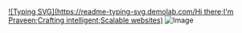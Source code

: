 [![Typing SVG](https://readme-typing-svg.demolab.com/Hi there;I'm Praveen;Crafting intelligent;Scalable websites)](https://git.io/typing-svg)
![Image](https://github.com/user-attachments/assets/9f08d59c-a53d-4079-8500-09a21755909f)
<!--
**praveens649/praveens649** is a ✨ _special_ ✨ repository because its `README.md` (this file) appears on your GitHub profile.

Here are some ideas to get you started:

- 🔭 I’m currently working on ...
- 🌱 I’m currently learning ...
- 👯 I’m looking to collaborate on ...
- 🤔 I’m looking for help with ...
- 💬 Ask me about ...
- 📫 How to reach me: ...
- 😄 Pronouns: ...
- ⚡ Fun fact: ...
-->
